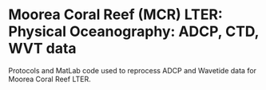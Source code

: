 # Moorea Coral Reef (MCR) LTER: Physical Oceanography: ADCP, CTD, WVT data

Protocols and MatLab code used to reprocess ADCP and Wavetide data for Moorea Coral Reef LTER. 
